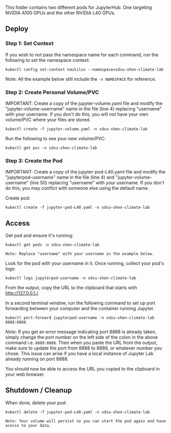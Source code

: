 This folder contains two different pods for JupyterHub. One targeting NVIDIA A100 GPUs and the other NVIDIA L40 GPUs.

## Deploy

### Step 1: Set Context

If you wish to not pass the namespace name for each command, run the following to set the namespace context:

```
kubectl config set-context nautilus --namespace=sdsu-shen-climate-lab
```

Note: All the example below still include the `-n NAMESPACE` for reference. 

### Step 2: Create Personal Volume/PVC

IMPORTANT: Create a copy of the jupyter-volume.yaml file and modify the "jupyter-volume-username" name in the file (line 4) replacing "username" with your username. If you don't do this, you will not have your own volume/PVC where your files are stored.

```
kubectl create -f jupyter-volume.yaml -n sdsu-shen-climate-lab
```

Run the following to see your new volume/PVC:

```
kubectl get pvc -n sdsu-shen-climate-lab
```

### Step 3: Create the Pod

IMPORTANT: Create a copy of the jupyter-pod-L40.yaml file and modify the "jupyterpod-username" name in the file (line 4) and "jupyter-volume-username" (line 50) replacing "username" with your username. If you don't do this, you may conflict with someone else using the default name.

Create pod:

```
kubectl create -f jupyter-pod-L40.yaml -n sdsu-shen-climate-lab
```

## Access

Get pod and ensure it's running:

```
kubectl get pods -n sdsu-shen-climate-lab
```

`Note: Replace "username" with your username in the example below.`

Look for the pod with your username in it. Once running, collect your pod's logs:

```
kubectl logs jupyterpod-username -n sdsu-shen-climate-lab
```

From the output, copy the URL to the clipboard that starts with http://127.0.0.1./. 

In a second terminal window, run the following command to set up port forwarding between your computer and the container running Jupyter.

```
kubectl port-forward jupyterpod-username -n sdsu-shen-climate-lab 8888:8888
```

*Note*: If you get an error message indicating port 8888 is already taken, simply change the port number on the left side of the colon in the above command i.e. `8889:8888`.
Then when you paste the URL from the output, make sure to update the port from 8888 to 8889, or whatever number you chose.
This issue can arise if you have a local instance of Jupyter Lab already running on port 8888.

You should now be able to access the URL you copied to the clipboard in your web browser.

## Shutdown / Cleanup

When done, delete your pod:

```
kubectl delete -f jupyter-pod-L40.yaml -n sdsu-shen-climate-lab
```

`Note: Your volume will persist so you can start the pod again and have acecss to your data.`
